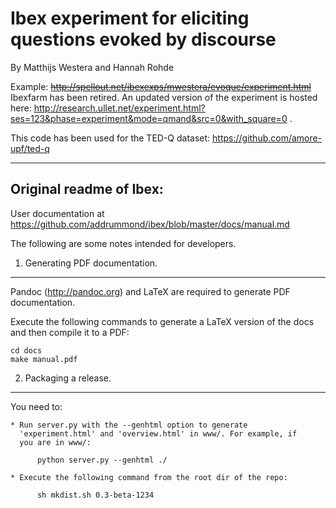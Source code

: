 # Ibex experiment for eliciting questions evoked by discourse #
By Matthijs Westera and Hannah Rohde

Example: ~~http://spellout.net/ibexexps/mwestera/evoque/experiment.html~~ Ibexfarm has been retired. An updated version of the experiment is hosted here:
http://research.ullet.net/experiment.html?ses=123&phase=experiment&mode=qmand&src=0&with_square=0 .

This code has been used for the TED-Q dataset: https://github.com/amore-upf/ted-q

-------------------------
## Original readme of Ibex: ##

User documentation at https://github.com/addrummond/ibex/blob/master/docs/manual.md

The following are some notes intended for developers.


1. Generating PDF documentation.
------------------------------------------------------------------------

Pandoc (http://pandoc.org) and LaTeX are required to generate PDF documentation.

Execute the following commands to generate a LaTeX version of the docs and then
compile it to a PDF:

    cd docs
    make manual.pdf


2. Packaging a release.
------------------------------------------------------------------------

You need to:

    * Run server.py with the --genhtml option to generate
      'experiment.html' and 'overview.html' in www/. For example, if
      you are in www/:

          python server.py --genhtml ./

    * Execute the following command from the root dir of the repo:

          sh mkdist.sh 0.3-beta-1234
